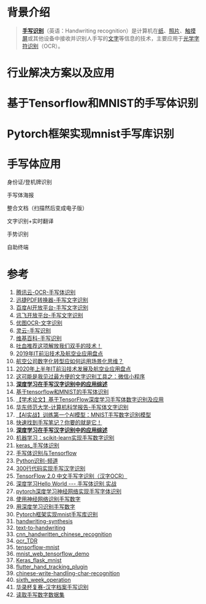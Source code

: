 # 背景介绍

> [**手写识别**](https://bk.tw.lvfukeji.com/baike-%E6%89%8B%E5%86%99%E8%AF%86%E5%88%AB?wprov=srpw1_2)（英语：Handwriting recognition）是计算机在[纸](https://bk.tw.lvfukeji.com/baike-纸)、[照片](https://bk.tw.lvfukeji.com/baike-照片)、[触摸屏](https://bk.tw.lvfukeji.com/baike-触摸屏)或其他设备中接收并识别人手写的[文字](https://bk.tw.lvfukeji.com/baike-文字)等信息的技术，主要应用于[光学字符识别](https://bk.tw.lvfukeji.com/baike-光学字符识别)（OCR）。

# 行业解决方案以及应用



# 基于Tensorflow和MNIST的手写体识别

# Pytorch框架实现mnist手写库识别



# 手写体应用

身份证/登机牌识别

手写体海报

整合文档（扫描然后变成电子版）

文字识别+实时翻译

手势识别

自助终端

# 参考

1. [腾讯云-OCR-手写体识别](https://cloud.tencent.com/document/product/866/17596)
2. [迅捷PDF转换器-手写文字识别](https://app.xunjiepdf.com/)
3. [百度AI开放平台-手写文字识别](https://ai.baidu.com/tech/ocr_others/handwriting)
4. [讯飞开放平台-手写文字识别](https://ai.baidu.com/tech/ocr_others/handwriting)
5. [优图OCR-文字识别](https://ai.qq.com/product/ocr.shtml#handwrite)
6. [灵云-手写识别](https://www.aicloud.com/dev/ability/index.html?key=hwr)
7. [维基百科-手写识别](https://bk.tw.lvfukeji.com/baike-%E6%89%8B%E5%86%99%E8%AF%86%E5%88%AB?wprov=srpw1_2)
8. [吐血推荐这项解放我们双手的技术！](https://zhuanlan.zhihu.com/p/42882572)
9. [2019年IT前沿技术及航空业应用盘点](http://news.carnoc.com/list/519/519241.html)
10. [航空公司数字化转型应如何运用场景化思维？](http://www.chinagoabroad.com/zh/article/29106)
11. [2020年上半年IT前沿技术发展及航空业应用盘点](http://news.carnoc.com/list/538/538915.html)
12. [这可能是我见过最方便的文字识别工具之：微信小程序](http://www.360doc.com/content/18/1226/14/5049843_804594813.shtml)
13. [**深度学习在手写汉字识别中的应用综述**](http://html.rhhz.net/ZDHXBZWB/html/2016-8-1125.htm)
14. [基于tensorflow和MNIST的手写体识别](https://blog.csdn.net/weixin_43837871/article/details/90733441)
15. [【学术论文】基于TensorFlow深度学习手写体数字识别及应用](https://www.360kuai.com/pc/96b83d96d42f5cc3d?cota=4&kuai_so=1&tj_url=so_rec&sign=360_e39369d1)
16. [华东师范大学-计算机科学报告-手写体文字识别](https://www.jxtxzzw.com/archives/4593)
17. [【AI实战】训练第一个AI模型：MNIST手写数字识别模型](https://my.oschina.net/u/876354/blog/1926060)
18. [快速找到手写笔记？你要的就是它！](https://www.msra.cn/zh-cn/news/features/ocr-20160405)
19. [**深度学习在手写汉字识别中的应用综述**](http://html.rhhz.net/ZDHXBZWB/html/2016-8-1125.htm)
20. [机器学习：scikit-learn实现手写数字识别](https://juejin.im/post/6844903478653894664)
21. [keras_手写体识别](https://www.bilibili.com/video/av48299513/)
22. [手写体识别与Tensorflow](https://www.cnblogs.com/skyme/p/8595642.html)
23. [Python识别-频道](https://space.bilibili.com/17064179/channel/detail?cid=71297&spm_id_from=333.788.b_636f6d6d656e74.27)
24. [300行代码实现手写汉字识别](https://www.techug.com/post/technology-ime-handwritingrecognization.html)
25. [TensorFlow 2.0 中文手写字识别（汉字OCR）](https://zhuanlan.zhihu.com/p/68356509)
26. [深度学习Hello World --- 手写体识别 实战](https://blog.csdn.net/qq_45414559/article/details/108781522)
27. [pytorch深度学习神经网络实现手写字体识别](https://www.cnblogs.com/Yanjy-OnlyOne/p/11538099.html)
28. [使用神经网络识别手写数字](https://juejin.im/post/6844903508638973965)
29. [用深度学习识别手写数字](https://juejin.im/post/6844903695662972941)
30. [Pytorch框架实现mnist手写库识别](https://juejin.im/post/6854573211074772999)
31. [handwriting-synthesis](https://github.com/sjvasquez/handwriting-synthesis)
32. [text-to-handwriting](https://github.com/saurabhdaware/text-to-handwriting)
33. [cnn_handwritten_chinese_recognition](https://github.com/taosir/cnn_handwritten_chinese_recognition)
34. [ocr_TDR](https://github.com/jinxiwang/ocr_TDR)
35. [tensorflow-mnist](https://github.com/sugyan/tensorflow-mnist)
36. [mnist_web_tensorflow_demo](https://github.com/wm5920/mnist_web_tensorflow_demo)
37. [Keras_flask_mnist](https://github.com/ybsdegit/Keras_flask_mnist)
38. [flutter_hand_tracking_plugin](https://github.com/zhouzaihang/flutter_hand_tracking_plugin)
39. [chinese-write-handling-char-recognition](https://gitee.com/liuxingluoer/chinese-write-handling-char-recognition?_from=gitee_search)
40. [sixth_week_operation](https://gitee.com/bywuuu/sixth_week_operation?_from=gitee_search)
41. [华录杯复赛-汉字档案手写识别](https://github.com/Shunyao-Wang/hualu_cup_rematch/tree/master/part3)
42. [读取手写数字数据集](http://yann.lecun.com/exdb/mnist/)